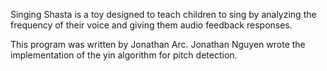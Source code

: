Singing Shasta is a toy designed to teach children to sing by analyzing the frequency of their voice and giving them audio feedback responses.

This program was written by Jonathan Arc. Jonathan Nguyen wrote the implementation of the yin algorithm for pitch detection. 
